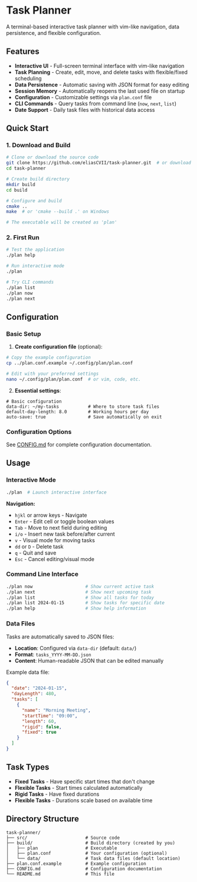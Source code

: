 # Task Planner

A terminal-based interactive task planner with vim-like navigation, data persistence, and flexible configuration.

## Features

- **Interactive UI** - Full-screen terminal interface with vim-like navigation
- **Task Planning** - Create, edit, move, and delete tasks with flexible/fixed scheduling
- **Data Persistence** - Automatic saving with JSON format for easy editing
- **Session Memory** - Automatically reopens the last used file on startup
- **Configuration** - Customizable settings via `plan.conf` file
- **CLI Commands** - Query tasks from command line (`now`, `next`, `list`)
- **Date Support** - Daily task files with historical data access

## Quick Start

### 1. Download and Build

```bash
# Clone or download the source code
git clone https://github.com/eliasCVII/task-planner.git  # or download and extract ZIP
cd task-planner

# Create build directory
mkdir build
cd build

# Configure and build
cmake ..
make  # or 'cmake --build .' on Windows

# The executable will be created as 'plan'
```

### 2. First Run

```bash
# Test the application
./plan help

# Run interactive mode
./plan

# Try CLI commands
./plan list
./plan now
./plan next
```

## Configuration

### Basic Setup

1. **Create configuration file** (optional):
```bash
# Copy the example configuration
cp ../plan.conf.example ~/.config/plan/plan.conf

# Edit with your preferred settings
nano ~/.config/plan/plan.conf  # or vim, code, etc.
```

2. **Essential settings**:
```
# Basic configuration
data-dir: ~/my-tasks           # Where to store task files
default-day-length: 8.0        # Working hours per day
auto-save: true                # Save automatically on exit
```

### Configuration Options

See [CONFIG.md](CONFIG.md) for complete configuration documentation.

## Usage

### Interactive Mode

```bash
./plan  # Launch interactive interface
```

**Navigation:**
- `hjkl` or arrow keys - Navigate
- `Enter` - Edit cell or toggle boolean values
- `Tab` - Move to next field during editing
- `i/o` - Insert new task before/after current
- `v` - Visual mode for moving tasks
- `dd` or `D` - Delete task
- `q` - Quit and save
- `Esc` - Cancel editing/visual mode

### Command Line Interface

```bash
./plan now                    # Show current active task
./plan next                   # Show next upcoming task
./plan list                   # Show all tasks for today
./plan list 2024-01-15        # Show tasks for specific date
./plan help                   # Show help information
```

### Data Files

Tasks are automatically saved to JSON files:
- **Location**: Configured via `data-dir` (default: `data/`)
- **Format**: `tasks_YYYY-MM-DD.json`
- **Content**: Human-readable JSON that can be edited manually

Example data file:
```json
{
  "date": "2024-01-15",
  "dayLength": 480,
  "tasks": [
    {
      "name": "Morning Meeting",
      "startTime": "09:00",
      "length": 60,
      "rigid": false,
      "fixed": true
    }
  ]
}
```

## Task Types

- **Fixed Tasks** - Have specific start times that don't change
- **Flexible Tasks** - Start times calculated automatically
- **Rigid Tasks** - Have fixed durations
- **Flexible Tasks** - Durations scale based on available time

## Directory Structure

```
task-planner/
├── src/                      # Source code
├── build/                    # Build directory (created by you)
│   ├── plan                  # Executable
│   ├── plan.conf             # Your configuration (optional)
│   └── data/                 # Task data files (default location)
├── plan.conf.example         # Example configuration
├── CONFIG.md                 # Configuration documentation
└── README.md                 # This file
```
